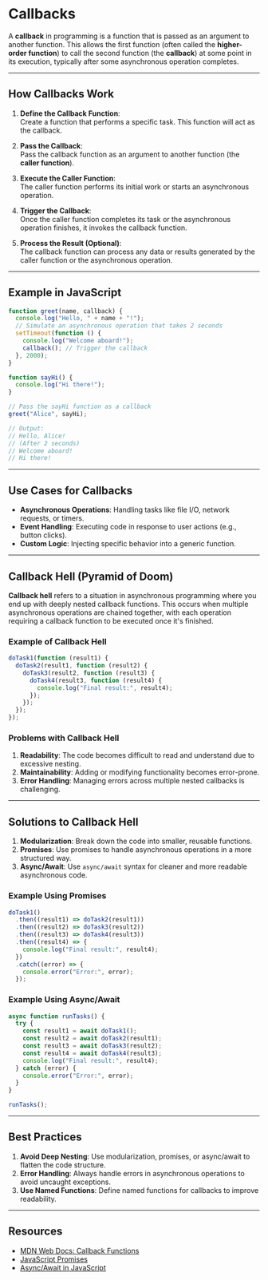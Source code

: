 # Callbacks

A **callback** in programming is a function that is passed as an argument to another function. This allows the first function (often called the **higher-order function**) to call the second function (the **callback**) at some point in its execution, typically after some asynchronous operation completes.

---

## How Callbacks Work

1. **Define the Callback Function**:  
   Create a function that performs a specific task. This function will act as the callback.

2. **Pass the Callback**:  
   Pass the callback function as an argument to another function (the **caller function**).

3. **Execute the Caller Function**:  
   The caller function performs its initial work or starts an asynchronous operation.

4. **Trigger the Callback**:  
   Once the caller function completes its task or the asynchronous operation finishes, it invokes the callback function.

5. **Process the Result (Optional)**:  
   The callback function can process any data or results generated by the caller function or the asynchronous operation.

---

## Example in JavaScript

```javascript
function greet(name, callback) {
  console.log("Hello, " + name + "!");
  // Simulate an asynchronous operation that takes 2 seconds
  setTimeout(function () {
    console.log("Welcome aboard!");
    callback(); // Trigger the callback
  }, 2000);
}

function sayHi() {
  console.log("Hi there!");
}

// Pass the sayHi function as a callback
greet("Alice", sayHi);

// Output:
// Hello, Alice!
// (After 2 seconds)
// Welcome aboard!
// Hi there!
```

---

## Use Cases for Callbacks

- **Asynchronous Operations**: Handling tasks like file I/O, network requests, or timers.
- **Event Handling**: Executing code in response to user actions (e.g., button clicks).
- **Custom Logic**: Injecting specific behavior into a generic function.

---

## Callback Hell (Pyramid of Doom)

**Callback hell** refers to a situation in asynchronous programming where you end up with deeply nested callback functions. This occurs when multiple asynchronous operations are chained together, with each operation requiring a callback function to be executed once it's finished.

### Example of Callback Hell

```javascript
doTask1(function (result1) {
  doTask2(result1, function (result2) {
    doTask3(result2, function (result3) {
      doTask4(result3, function (result4) {
        console.log("Final result:", result4);
      });
    });
  });
});
```

### Problems with Callback Hell

1. **Readability**: The code becomes difficult to read and understand due to excessive nesting.
2. **Maintainability**: Adding or modifying functionality becomes error-prone.
3. **Error Handling**: Managing errors across multiple nested callbacks is challenging.

---

## Solutions to Callback Hell

1. **Modularization**: Break down the code into smaller, reusable functions.
2. **Promises**: Use promises to handle asynchronous operations in a more structured way.
3. **Async/Await**: Use `async/await` syntax for cleaner and more readable asynchronous code.

### Example Using Promises

```javascript
doTask1()
  .then((result1) => doTask2(result1))
  .then((result2) => doTask3(result2))
  .then((result3) => doTask4(result3))
  .then((result4) => {
    console.log("Final result:", result4);
  })
  .catch((error) => {
    console.error("Error:", error);
  });
```

### Example Using Async/Await

```javascript
async function runTasks() {
  try {
    const result1 = await doTask1();
    const result2 = await doTask2(result1);
    const result3 = await doTask3(result2);
    const result4 = await doTask4(result3);
    console.log("Final result:", result4);
  } catch (error) {
    console.error("Error:", error);
  }
}

runTasks();
```

---

## Best Practices

1. **Avoid Deep Nesting**: Use modularization, promises, or async/await to flatten the code structure.
2. **Error Handling**: Always handle errors in asynchronous operations to avoid uncaught exceptions.
3. **Use Named Functions**: Define named functions for callbacks to improve readability.

---

## Resources

- [MDN Web Docs: Callback Functions](https://developer.mozilla.org/en-US/docs/Glossary/Callback_function)
- [JavaScript Promises](https://developer.mozilla.org/en-US/docs/Web/JavaScript/Reference/Global_Objects/Promise)
- [Async/Await in JavaScript](https://developer.mozilla.org/en-US/docs/Learn/JavaScript/Asynchronous/Async_await)
